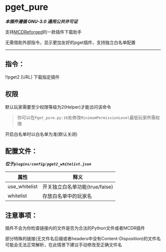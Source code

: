 # pget_pure
***本插件遵循 GNU-3.0 通用公共许可证***

支持[MCDReforged](https://github.com/Fallen-Breath/MCDReforged)的一款插件下载助手

无需借助外部指令，显示更加友好的pget插件，支持独立白名单配置

------

## 指令：

!!pget2 [URL] 下载指定插件

## 权限

默认玩家需要至少权限等级为2(Helper)才能访问该命令
> 你可以在`Pget_pure.py:16`处修改`MinimumPermissionLevel`最低玩家所需权限

开启白名单时以白名单为准(默认关闭)

## 配置文件：

***位于`plugins/config/pget2_whitelist.json`***

| 属性          | 释义                           |
| ------------- | ------------------------------ |
| use_whitelist | 开关独立白名单功能(true/false) |
| whitelist     | 存放白名单中的玩家名           |

## 注意事项：

插件不会为你检查链接内的文件是否为合法的Python文件或者MCDR插件

部分特殊的链接(无文件名后缀或者headers中没有Content-Disposition)的文件名可能会无法正常解析，在此情景下建议手动修改至正确文件名